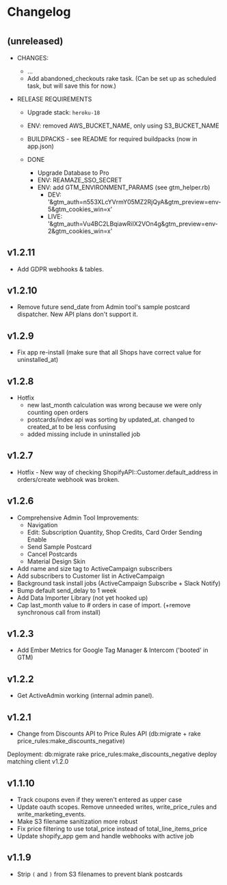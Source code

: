 # Changelog
#

## (unreleased)
- CHANGES:
    - ...
    - Add abandoned_checkouts rake task. (Can be set up as scheduled task, but will save this for now.)

- RELEASE REQUIREMENTS
    - Upgrade stack: `heroku-18`
    - ENV: removed AWS_BUCKET_NAME, only using S3_BUCKET_NAME
    - BUILDPACKS - see README for required buildpacks (now in app.json)

    - DONE
        - Upgrade Database to Pro
        - ENV: REAMAZE_SSO_SECRET               
        - ENV: add GTM_ENVIRONMENT_PARAMS (see gtm_helper.rb)
            - DEV: '&gtm_auth=n553XLcYVrmY05MZ2RjQyA&gtm_preview=env-5&gtm_cookies_win=x' 
            - LIVE: '&gtm_auth=Vu4BC2LBqiawRiIX2VOn4g&gtm_preview=env-2&gtm_cookies_win=x'     

## v1.2.11
- Add GDPR webhooks & tables.

## v1.2.10
- Remove future send_date from Admin tool's sample postcard dispatcher. New API plans don't support it.

## v1.2.9
- Fix app re-install (make sure that all Shops have correct value for uninstalled_at)

## v1.2.8
- Hotfix 
    - new last_month calculation was wrong because we were only counting open orders
    - postcards/index api was sorting by updated_at. changed to created_at to be less confusing
    - added missing include in uninstalled job

## v1.2.7
- Hotfix - New way of checking ShopifyAPI::Customer.default_address in orders/create webhook was broken. 


## v1.2.6
- Comprehensive Admin Tool Improvements: 
    - Navigation 
    - Edit: Subscription Quantity, Shop Credits, Card Order Sending Enable
    - Send Sample Postcard
    - Cancel Postcards
    - Material Design Skin    
- Add name and size tag to ActiveCampaign subscribers
- Add subscribers to Customer list in ActiveCampaign
- Background task install jobs (ActiveCampaign Subscribe + Slack Notify)
- Bump default send_delay to 1 week
- Add Data Importer Library (not yet hooked up)
- Cap last_month value to # orders in case of import. (+remove synchronous call from install)


## v1.2.3
- Add Ember Metrics for Google Tag Manager & Intercom ('booted' in GTM)

## v1.2.2
- Get ActiveAdmin working (internal admin panel). 

## v1.2.1

- Change from Discounts API to Price Rules API (db:migrate + rake price_rules:make_discounts_negative)

Deployment:
    db:migrate 
    rake price_rules:make_discounts_negative
    deploy matching client v1.2.0

## v1.1.10

- Track coupons even if they weren't entered as upper case 
- Update oauth scopes. Remove unneeded writes, write_price_rules and write_marketing_events.  
- Make S3 filename sanitization more robust
- Fix price filtering to use total_price instead of total_line_items_price
- Update shopify_app gem and handle webhooks with active job


## v1.1.9

- Strip `(` and `)` from S3 filenames to prevent blank postcards 

